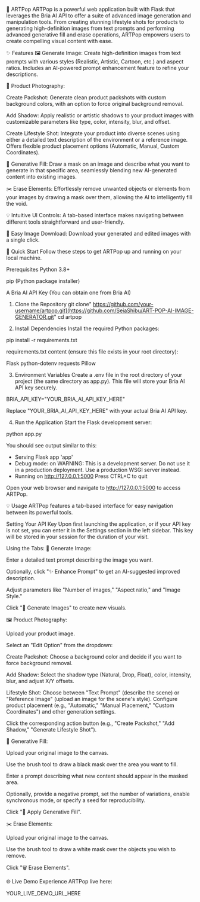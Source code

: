 🎨 ARTPop
ARTPop is a powerful web application built with Flask that leverages the Bria AI API to offer a suite of advanced image generation and manipulation tools. From creating stunning lifestyle shots for products to generating high-definition images from text prompts and performing advanced generative fill and erase operations, ARTPop empowers users to create compelling visual content with ease.

✨ Features
🖼️ Generate Image: Create high-definition images from text prompts with various styles (Realistic, Artistic, Cartoon, etc.) and aspect ratios. Includes an AI-powered prompt enhancement feature to refine your descriptions.

🎯 Product Photography:

Create Packshot: Generate clean product packshots with custom background colors, with an option to force original background removal.

Add Shadow: Apply realistic or artistic shadows to your product images with customizable parameters like type, color, intensity, blur, and offset.

Create Lifestyle Shot: Integrate your product into diverse scenes using either a detailed text description of the environment or a reference image. Offers flexible product placement options (Automatic, Manual, Custom Coordinates).

🎨 Generative Fill: Draw a mask on an image and describe what you want to generate in that specific area, seamlessly blending new AI-generated content into existing images.

✂️ Erase Elements: Effortlessly remove unwanted objects or elements from your images by drawing a mask over them, allowing the AI to intelligently fill the void.

💡 Intuitive UI Controls: A tab-based interface makes navigating between different tools straightforward and user-friendly.

💾 Easy Image Download: Download your generated and edited images with a single click.

🚀 Quick Start
Follow these steps to get ARTPop up and running on your local machine.

Prerequisites
Python 3.8+

pip (Python package installer)

A Bria AI API Key (You can obtain one from Bria AI)

1. Clone the Repository
git clone" https://github.com/your-username/artpop.git](https://github.com/SeiaShibu/ART-POP-AI-IMAGE-GENERATOR.git"
cd artpop

2. Install Dependencies
Install the required Python packages:

pip install -r requirements.txt

requirements.txt content (ensure this file exists in your root directory):

Flask
python-dotenv
requests
Pillow

3. Environment Variables
Create a .env file in the root directory of your project (the same directory as app.py). This file will store your Bria AI API key securely.

BRIA_API_KEY="YOUR_BRIA_AI_API_KEY_HERE"

Replace "YOUR_BRIA_AI_API_KEY_HERE" with your actual Bria AI API key.

4. Run the Application
Start the Flask development server:

python app.py

You should see output similar to this:

 * Serving Flask app 'app'
 * Debug mode: on
WARNING: This is a development server. Do not use it in a production deployment. Use a production WSGI server instead.
 * Running on http://127.0.0.1:5000
Press CTRL+C to quit

Open your web browser and navigate to http://127.0.0.1:5000 to access ARTPop.

💡 Usage
ARTPop features a tab-based interface for easy navigation between its powerful tools.

Setting Your API Key
Upon first launching the application, or if your API key is not set, you can enter it in the Settings section in the left sidebar. This key will be stored in your session for the duration of your visit.

Using the Tabs:
🎨 Generate Image:

Enter a detailed text prompt describing the image you want.

Optionally, click "✨ Enhance Prompt" to get an AI-suggested improved description.

Adjust parameters like "Number of images," "Aspect ratio," and "Image Style."

Click "🎨 Generate Images" to create new visuals.

🖼️ Product Photography:

Upload your product image.

Select an "Edit Option" from the dropdown:

Create Packshot: Choose a background color and decide if you want to force background removal.

Add Shadow: Select the shadow type (Natural, Drop, Float), color, intensity, blur, and adjust X/Y offsets.

Lifestyle Shot: Choose between "Text Prompt" (describe the scene) or "Reference Image" (upload an image for the scene's style). Configure product placement (e.g., "Automatic," "Manual Placement," "Custom Coordinates") and other generation settings.

Click the corresponding action button (e.g., "Create Packshot," "Add Shadow," "Generate Lifestyle Shot").

🎨 Generative Fill:

Upload your original image to the canvas.

Use the brush tool to draw a black mask over the area you want to fill.

Enter a prompt describing what new content should appear in the masked area.

Optionally, provide a negative prompt, set the number of variations, enable synchronous mode, or specify a seed for reproducibility.

Click "🎨 Apply Generative Fill".

✂️ Erase Elements:

Upload your original image to the canvas.

Use the brush tool to draw a white mask over the objects you wish to remove.

Click "🗑️ Erase Elements".

🌐 Live Demo
Experience ARTPop live here:

YOUR_LIVE_DEMO_URL_HERE

